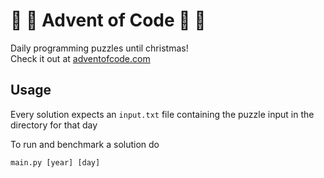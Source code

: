 # :christmas_tree: :gift: Advent of Code :gift: :christmas_tree:

Daily programming puzzles until christmas!  
Check it out at [adventofcode.com](https://adventofcode.com/)

## Usage
Every solution expects an `input.txt` file containing the puzzle input in the directory for that day

To run and benchmark a solution do
```
main.py [year] [day]
```
